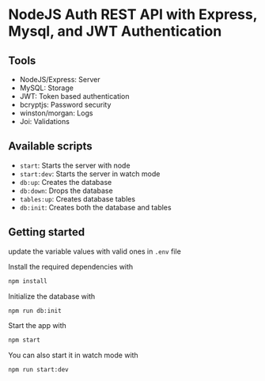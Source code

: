 # NodeJS Auth REST API with Express, Mysql, and JWT Authentication

## Tools
* NodeJS/Express: Server
* MySQL: Storage
* JWT: Token based authentication
* bcryptjs: Password security
* winston/morgan: Logs
* Joi: Validations

## Available scripts
* `start`: Starts the server with node
* `start:dev`: Starts the server in watch mode
* `db:up`: Creates the database
* `db:down`: Drops the database
* `tables:up`: Creates database tables
* `db:init`: Creates both the database and tables

## Getting started

update the variable values with valid ones in `.env` file

Install the required dependencies with

```sh
npm install
```

Initialize the database with

```sh
npm run db:init
```

Start the app with

```sh
npm start
```

You can also start it in watch mode with

```sh
npm run start:dev
```